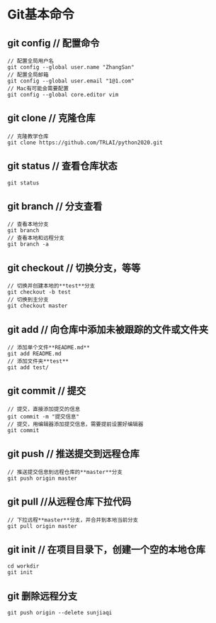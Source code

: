 # Git基本命令

## git config // 配置命令

```
// 配置全局用户名
git config --global user.name "ZhangSan"
// 配置全局邮箱
git config --global user.email "1@1.com"
// Mac有可能会需要配置
git config --global core.editor vim
```

## git clone  // 克隆仓库

```
// 克隆教学仓库
git clone https://github.com/TRLAI/python2020.git
```

## git status // 查看仓库状态

```
git status
```

## git branch // 分支查看

```
// 查看本地分支
git branch
// 查看本地和远程分支
git branch -a
```

## git checkout // 切换分支，等等

```
// 切换并创建本地的**test**分支
git checkout -b test
// 切换到主分支
git checkout master
```

## git add // 向仓库中添加未被跟踪的文件或文件夹

```
// 添加单个文件**README.md**
git add README.md
// 添加文件夹**test**
git add test/
```

## git commit // 提交

```
// 提交，直接添加提交的信息
git commit -m "提交信息"
// 提交，用编辑器添加提交信息，需要提前设置好编辑器
git commit
```

## git push // 推送提交到远程仓库

```
// 推送提交信息到远程仓库的**master**分支
git push origin master
```

## git pull //从远程仓库下拉代码

```
// 下拉远程**master**分支，并合并到本地当前分支
git pull origin master
```

## git init // 在项目目录下，创建一个空的本地仓库

```
cd workdir
git init
```

## git 删除远程分支

```
git push origin --delete sunjiaqi
```